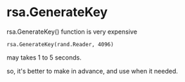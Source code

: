 # rsa.GenerateKey

rsa.GenerateKey() function is very expensive 

 ```rsa.GenerateKey(rand.Reader, 4096)```

 may takes 1 to 5 seconds. 

 so, it's better to make in advance, and use when it needed. 

 
